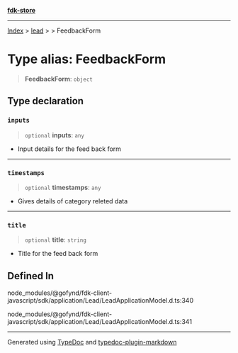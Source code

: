 [**fdk-store**](../../../README.md)
***

[Index](../../../API.md) > [lead](../../README.md) > [<internal>](../README.md) > FeedbackForm

# Type alias: FeedbackForm

> **FeedbackForm**: `object`

## Type declaration

### `inputs`

> `optional` **inputs**: `any`

- Input details for the feed back form

***

### `timestamps`

> `optional` **timestamps**: `any`

- Gives details of category releted data

***

### `title`

> `optional` **title**: `string`

- Title for the feed back form

## Defined In

node\_modules/@gofynd/fdk-client-javascript/sdk/application/Lead/LeadApplicationModel.d.ts:340

node\_modules/@gofynd/fdk-client-javascript/sdk/application/Lead/LeadApplicationModel.d.ts:341

***
Generated using [TypeDoc](https://typedoc.org/) and [typedoc-plugin-markdown](https://www.npmjs.com/package/typedoc-plugin-markdown)
